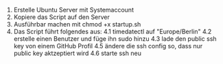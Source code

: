 1.  Erstelle Ubuntu Server mit Systemaccount
2.  Kopiere das Script auf den Server
3.  Ausführbar machen mit chmod +x startup.sh
4.  Das Script führt folgendes aus:
    4.1   timedatectl auf "Europe/Berlin"
    4.2  erstelle einen Benutzer und füge ihn sudo hinzu
    4.3  lade den public ssh key von einem GitHub Profil
    4.5  ändere die ssh config so, dass nur public key aktzeptiert wird
    4.6  starte ssh neu
